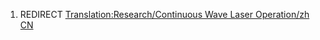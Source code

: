 1.  REDIRECT [Translation:Research/Continuous Wave Laser Operation/zh
    CN](Translation:Research/Continuous_Wave_Laser_Operation/zh_CN "wikilink")